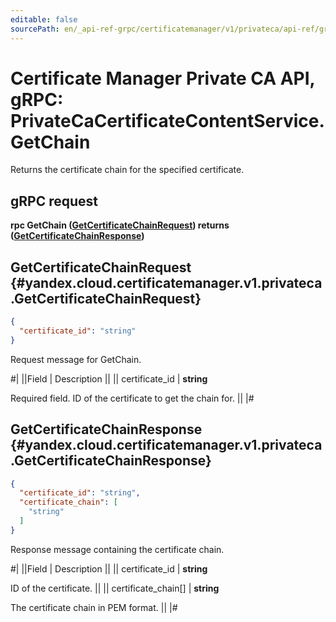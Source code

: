 ```yaml
---
editable: false
sourcePath: en/_api-ref-grpc/certificatemanager/v1/privateca/api-ref/grpc/PrivateCaCertificateContent/getChain.md
---
```


# Certificate Manager Private CA API, gRPC: PrivateCaCertificateContentService.GetChain

Returns the certificate chain for the specified certificate.

## gRPC request

**rpc GetChain ([GetCertificateChainRequest](#yandex.cloud.certificatemanager.v1.privateca.GetCertificateChainRequest)) returns ([GetCertificateChainResponse](#yandex.cloud.certificatemanager.v1.privateca.GetCertificateChainResponse))**

## GetCertificateChainRequest {#yandex.cloud.certificatemanager.v1.privateca.GetCertificateChainRequest}

```json
{
  "certificate_id": "string"
}
```

Request message for GetChain.

#|
||Field | Description ||
|| certificate_id | **string**

Required field. ID of the certificate to get the chain for. ||
|#

## GetCertificateChainResponse {#yandex.cloud.certificatemanager.v1.privateca.GetCertificateChainResponse}

```json
{
  "certificate_id": "string",
  "certificate_chain": [
    "string"
  ]
}
```

Response message containing the certificate chain.

#|
||Field | Description ||
|| certificate_id | **string**

ID of the certificate. ||
|| certificate_chain[] | **string**

The certificate chain in PEM format. ||
|#